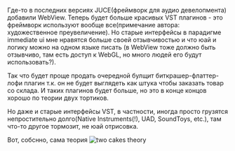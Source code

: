 ---
---
Где-то в последних версиях JUCE(фреймворк для аудио девелопмента) добавили WebView. Теперь будет больше красивых VST плагинов - это фреймворк используют вообще все(примечание автора: художественное преувеличение). 
Но старые интерфейсы в парадигме immediate ui мне нравятся больше своей отзывчивостью и что юай и логику можно на одном языке писать (в WebView тоже должно быть отзывчиво, там есть доступ к WebGL, но много людей его будут использовать?).

Так что будет проще продать очередной булщит биткрашер-флаттер-лофи плагин т.к. он не будет выглядеть как штука чтобы заказать товар со склада. И таких плагинов будет больше, но это в конце концов хорошо по теории двух тортиков.

Но даже и старые интерфейсы VST, в частности, иногда просто грузятся непростительно долго(Native Instruments(!), UAD, SoundToys, etc.), там что-то другое тормозит, не юай отрисовка.

Вот, собснно, сама теория
![two cakes theory]({{site.url}}/assets/images/two_cakes.png)